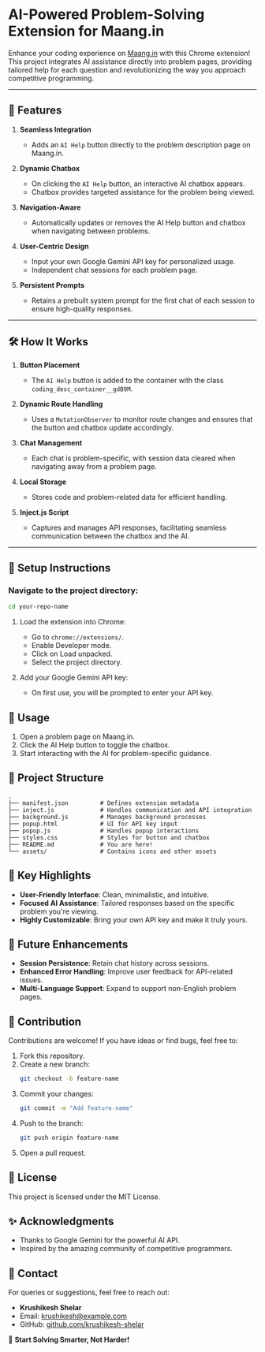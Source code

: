 # AI-Powered Problem-Solving Extension for Maang.in

Enhance your coding experience on [Maang.in](https://maang.in) with this Chrome extension! This project integrates AI assistance directly into problem pages, providing tailored help for each question and revolutionizing the way you approach competitive programming.

---

## 🚀 Features

1. **Seamless Integration**  
   - Adds an `AI Help` button directly to the problem description page on Maang.in.

2. **Dynamic Chatbox**  
   - On clicking the `AI Help` button, an interactive AI chatbox appears.  
   - Chatbox provides targeted assistance for the problem being viewed.

3. **Navigation-Aware**  
   - Automatically updates or removes the AI Help button and chatbox when navigating between problems.

4. **User-Centric Design**  
   - Input your own Google Gemini API key for personalized usage.  
   - Independent chat sessions for each problem page.  

5. **Persistent Prompts**  
   - Retains a prebuilt system prompt for the first chat of each session to ensure high-quality responses.

---

## 🛠️ How It Works

1. **Button Placement**  
   - The `AI Help` button is added to the container with the class `coding_desc_container__gdB9M`.  

2. **Dynamic Route Handling**  
   - Uses a `MutationObserver` to monitor route changes and ensures that the button and chatbox update accordingly.  

3. **Chat Management**  
   - Each chat is problem-specific, with session data cleared when navigating away from a problem page.  

4. **Local Storage**  
   - Stores code and problem-related data for efficient handling.

5. **Inject.js Script**  
   - Captures and manages API responses, facilitating seamless communication between the chatbox and the AI.

---

## 🔧 Setup Instructions

### Navigate to the project directory:
```bash
cd your-repo-name
```
1. Load the extension into Chrome:
   - Go to `chrome://extensions/`.
   - Enable Developer mode.
   - Click on Load unpacked.
   - Select the project directory.

2. Add your Google Gemini API key:
   - On first use, you will be prompted to enter your API key.

## 🤖 Usage
1. Open a problem page on Maang.in.
2. Click the AI Help button to toggle the chatbox.
3. Start interacting with the AI for problem-specific guidance.

## 📂 Project Structure
```
.
├── manifest.json         # Defines extension metadata
├── inject.js             # Handles communication and API integration
├── background.js         # Manages background processes
├── popup.html            # UI for API key input
├── popup.js              # Handles popup interactions
├── styles.css            # Styles for button and chatbox
├── README.md             # You are here!
└── assets/               # Contains icons and other assets
```

## 🌟 Key Highlights
- **User-Friendly Interface**: Clean, minimalistic, and intuitive.
- **Focused AI Assistance**: Tailored responses based on the specific problem you're viewing.
- **Highly Customizable**: Bring your own API key and make it truly yours.

## 🚀 Future Enhancements
- **Session Persistence**: Retain chat history across sessions.
- **Enhanced Error Handling**: Improve user feedback for API-related issues.
- **Multi-Language Support**: Expand to support non-English problem pages.

## 🤝 Contribution
Contributions are welcome! If you have ideas or find bugs, feel free to:

1. Fork this repository.
2. Create a new branch:
   ```bash
   git checkout -b feature-name
   ```
3. Commit your changes:
   ```bash
   git commit -m "Add feature-name"
   ```
4. Push to the branch:
   ```bash
   git push origin feature-name
   ```
5. Open a pull request.

## 📜 License
This project is licensed under the MIT License.

## ✨ Acknowledgments
- Thanks to Google Gemini for the powerful AI API.
- Inspired by the amazing community of competitive programmers.

## 📧 Contact
For queries or suggestions, feel free to reach out:
- **Krushikesh Shelar**
- Email: krushikesh@example.com
- GitHub: [github.com/krushikesh-shelar](https://github.com/krushikesh-shelar)

🚩 **Start Solving Smarter, Not Harder!**
